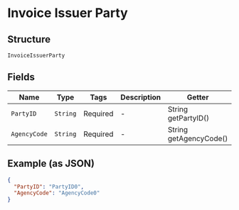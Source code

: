 
# Invoice Issuer Party

## Structure

`InvoiceIssuerParty`

## Fields

| Name | Type | Tags | Description | Getter | Setter |
|  --- | --- | --- | --- | --- | --- |
| `PartyID` | `String` | Required | - | String getPartyID() | setPartyID(String partyID) |
| `AgencyCode` | `String` | Required | - | String getAgencyCode() | setAgencyCode(String agencyCode) |

## Example (as JSON)

```json
{
  "PartyID": "PartyID0",
  "AgencyCode": "AgencyCode0"
}
```


